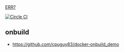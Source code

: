 [ERR?](https://registry.hub.docker.com/u/brownman/gitlab/builds_history/97800/)

[![Circle CI](https://circleci.com/gh/brownman/docker-images.svg?style=svg)](https://circleci.com/gh/brownman/docker-images)

onbuild
----
- https://github.com/cpuguy83/docker-onbuild_demo
